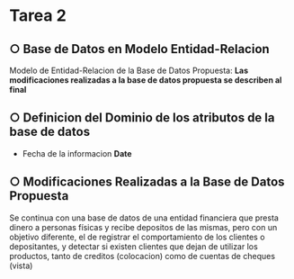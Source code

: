 # Tarea 2
## ○ Base de Datos en Modelo Entidad-Relacion

Modelo de Entidad-Relacion de la Base de Datos Propuesta:
**Las modificaciones realizadas a la base de datos propuesta se describen al final**

## ○ Definicion del Dominio de los atributos de la base de datos

- Fecha de la informacion **Date**




## ○ Modificaciones Realizadas a la Base de Datos Propuesta

Se continua con una base de datos de una entidad financiera
que presta dinero a personas físicas y recibe depositos de las mismas, pero con un objetivo diferente, el de registrar el comportamiento de los clientes o depositantes, y detectar si existen clientes que dejan de utilizar los productos, tanto de creditos (colocacion) como de cuentas de cheques (vista)